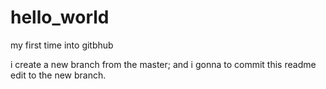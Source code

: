 # hello_world
my first time into gitbhub

i create a new branch from the master;
and i gonna to commit this readme edit  to the new branch.
